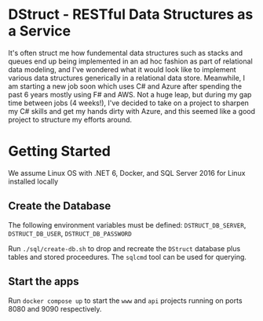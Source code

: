 # DStruct -  RESTful Data Structures as a Service

It's often struct me how fundemental data structures such as stacks and queues end up being implemented in an ad hoc fashion as part of relational data modeling, and I've wondered what it would look like to implement various data structures generically in a relational data store. Meanwhile, I am starting a new job soon which uses C# and Azure after spending the past 6 years mostly using F# and AWS. Not a huge leap, but during my gap time between jobs (4 weeks!), I've decided to take on a project to sharpen my C# skills and get my hands dirty with Azure, and this seemed like a good project to structure my efforts around.

# Getting Started

We assume Linux OS with .NET 6, Docker, and SQL Server 2016 for Linux installed locally

## Create the Database

The following environment variables must be defined: `DSTRUCT_DB_SERVER`, `DSTRUCT_DB_USER`, `DSTRUCT_DB_PASSWORD`

Run `./sql/create-db.sh` to drop and recreate the `DStruct` database plus tables and stored proceedures. The `sqlcmd` tool can be used for querying.

## Start the apps

Run `docker compose up` to start the `www` and `api` projects running on ports 8080 and 9090 respectively.
